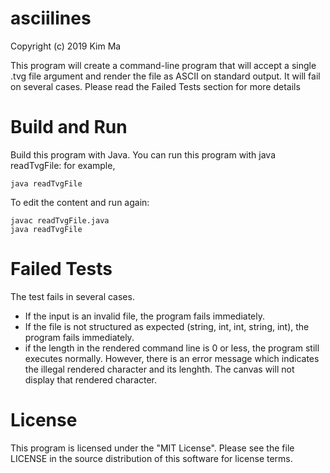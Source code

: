 # asciilines
Copyright (c) 2019 Kim Ma

This program will create a command-line program that will accept a single .tvg file argument and render the file as ASCII on standard output. It will fail on several cases. Please read the Failed Tests section for more details

 # Build and Run

Build this program with Java. You can run this program with java readTvgFile: for example,

```
java readTvgFile
```
To edit the content and run again:

```
javac readTvgFile.java
java readTvgFile
```

# Failed Tests

The test fails in several cases. 

+ If the input is an invalid file, the program fails immediately. 
+ If the file is not structured as expected (string, int, int, string, int), the program fails immediately.
+ if the length in the rendered command line is 0 or less, the program still executes normally. However, there is an error message which indicates the illegal rendered character and its lenghth. The canvas will not display that rendered character. 

# License
This program is licensed under the "MIT License". Please see the file LICENSE in the source distribution of this software for license terms.




